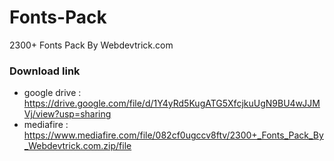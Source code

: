 # Fonts-Pack
2300+ Fonts Pack By Webdevtrick.com

### Download link
* google drive : https://drive.google.com/file/d/1Y4yRd5KugATG5XfcjkuUgN9BU4wJJMVj/view?usp=sharing
* mediafire : https://www.mediafire.com/file/082cf0ugccv8ftv/2300+_Fonts_Pack_By_Webdevtrick.com.zip/file
